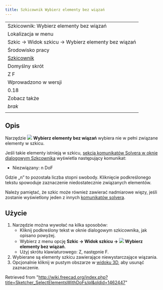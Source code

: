 ```yaml
---
title: Szkicownik Wybierz elementy bez wiązań
---
```

|  |
| --- |
| Szkicownik: Wybierz elementy bez wiązań |
| Lokalizacja w menu |
| Szkic → Widok szkicu → Wybierz elementy bez wiązań |
| Środowisko pracy |
| [Szkicownik](/Sketcher_Workbench/pl "Sketcher Workbench/pl") |
| Domyślny skrót |
| Z F |
| Wprowadzono w wersji |
| 0.18 |
| Zobacz także |
| *brak* |
|  |

## Opis

Narzędzie ![](/images/Sketcher_SelectElementsWithDoFs.svg) **Wybierz elementy bez wiązań** wybiera nie w pełni związane elementy w szkicu.

Jeśli takie elementy istnieją w szkicu, [sekcja komunikatów Solvera w oknie dialogowym Szkcownika](/Sketcher_Dialog/pl#Komunikaty_solvera "Sketcher Dialog/pl") wyświetla następujący komunikat:

* Niezwiązany: n DoF

Gdzie „n” to pozostała liczba stopni swobody. Kliknięcie podkreślonego tekstu spowoduje zaznaczenie niedostatecznie związanych elementów.

Należy pamiętać, że szkic może również zawierać nadmiarowe więzy, jeśli zostanie wyświetlony jeden z innych [komunikatów solvera](/Sketcher_Dialog/pl#Komunikaty_solvera "Sketcher Dialog/pl").

## Użycie

1. Narzędzie można wywołać na kilka sposobów:
   * Kliknij podkreślony tekst w oknie dialogowym szkicownika, jak opisano powyżej.
   * Wybierz z menu opcję **Szkic → Widok szkicu → ![](/images/Sketcher_SelectElementsWithDoFs.svg) Wybierz elementy bez wiązań**.
   * Użyj skrótu klawiaturowego: Z, następnie F.
2. Wybierane są elementy szkicu zawierające niewystarczające wiązania.
3. Opcjonalnie kliknij w pustym obszarze w [widoku 3D](/3D_view/pl "3D view/pl"), aby usunąć zaznaczenie.

Retrieved from "<http://wiki.freecad.org/index.php?title=Sketcher_SelectElementsWithDoFs/pl&oldid=1462447>"